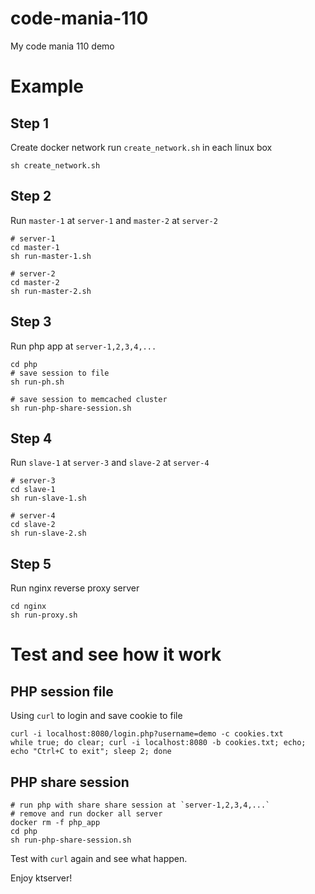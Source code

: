 # code-mania-110
My code mania 110 demo

# Example

## Step 1
Create docker network run `create_network.sh` in each linux box
```
sh create_network.sh
```

## Step 2
Run `master-1` at `server-1` and `master-2` at `server-2`
```
# server-1
cd master-1
sh run-master-1.sh

# server-2
cd master-2
sh run-master-2.sh
```

## Step 3
Run php app at `server-1,2,3,4,...`
```
cd php
# save session to file
sh run-ph.sh

# save session to memcached cluster
sh run-php-share-session.sh
```

## Step 4
Run `slave-1` at `server-3` and `slave-2` at `server-4`
```
# server-3
cd slave-1
sh run-slave-1.sh

# server-4
cd slave-2
sh run-slave-2.sh
```

## Step 5
Run nginx reverse proxy server
```
cd nginx
sh run-proxy.sh
```

# Test and see how it work

## PHP session file
Using `curl` to login and save cookie to file
```
curl -i localhost:8080/login.php?username=demo -c cookies.txt
while true; do clear; curl -i localhost:8080 -b cookies.txt; echo; echo "Ctrl+C to exit"; sleep 2; done
```

## PHP share session
```
# run php with share share session at `server-1,2,3,4,...`
# remove and run docker all server
docker rm -f php_app
cd php
sh run-php-share-session.sh
```

Test with `curl` again and see what happen.

Enjoy ktserver!
